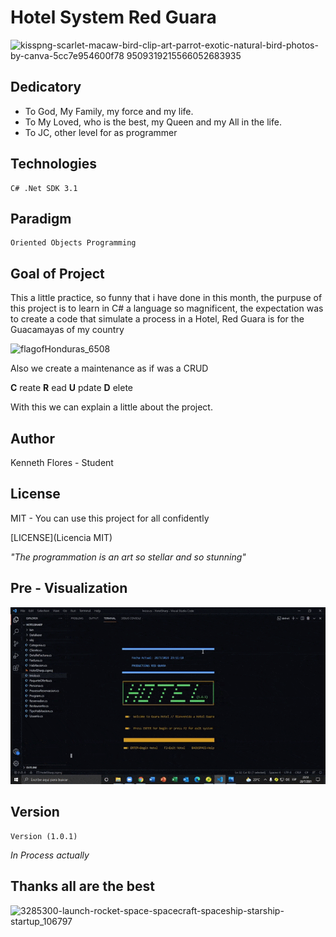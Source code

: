 # Hotel System Red Guara 

![kisspng-scarlet-macaw-bird-clip-art-parrot-exotic-natural-bird-photos-by-canva-5cc7e954600f78 9509319215566052683935](https://user-images.githubusercontent.com/71115590/127441820-b4afc3ce-d166-4887-a42b-fa6822d758a2.png)

Dedicatory
----------

* To God, My Family, my force and my life.
* To My Loved, who is the best, my Queen and my All in the life.
* To JC, other level for as programmer

## Technologies

```
C# .Net SDK 3.1
```

## Paradigm

```
Oriented Objects Programming
```

## Goal of Project
This a little practice, so funny that i have done in this month, the purpuse of this project is to learn in C#
a language so magnificent, the expectation was to create a code that simulate a process in a Hotel, Red Guara
is for the Guacamayas of my country 

![flagofHonduras_6508](https://user-images.githubusercontent.com/71115590/127437027-6bb74864-1f9c-49e8-a916-1fd565bbce74.png)


Also we create a maintenance as if was a CRUD

**C** reate
**R** ead
**U** pdate
**D** elete

With this we can explain a little about the project.

## Author

Kenneth Flores - Student

## License 

MIT - You can use this project for all confidently

[LICENSE](Licencia MIT)

_"The programmation is an art so stellar and so stunning"_

## Pre - Visualization

![image](https://github.com/Kennethowl/Hotel-System/blob/main/Promocion.gif)

## Version

```
Version (1.0.1)
```
_In Process actually_

## Thanks all are the best

![3285300-launch-rocket-space-spacecraft-spaceship-starship-startup_106797](https://user-images.githubusercontent.com/71115590/127438253-1b044385-ef1c-4ad6-9b31-08876f81307e.png)
